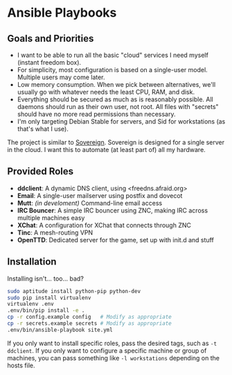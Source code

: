 Ansible Playbooks
=================

Goals and Priorities
--------------------

-   I want to be able to run all the basic "cloud" services I need myself
    (instant freedom box).
-   For simplicity, most configuration is based on a single-user model. Multiple
    users may come later.
-   Low memory consumption. When we pick between alternatives, we'll usually go
    with whatever needs the least CPU, RAM, and disk.
-   Everything should be secured as much as is reasonably possible. All daemons
    should run as their own user, not root. All files with "secrets" should have
    no more read permissions than necessary.
-   I'm only targeting Debian Stable for servers, and Sid for workstations (as
    that's what I use).

The project is similar to [Sovereign][]. Sovereign is designed for a single
server in the cloud. I want this to automate (at least part of) all my hardware.

  [Sovereign]: https://github.com/al3x/sovereign

Provided Roles
--------------

-   **ddclient**: A dynamic DNS client, using <freedns.afraid.org>
-   **Email**: A single-user mailserver using postfix and dovecot
-   **Mutt**: *(in develoment)* Command-line email access
-   **IRC Bouncer**: A simple IRC bouncer using ZNC, making IRC across multiple
    machines easy
-   **XChat**: A configuration for XChat that connects through ZNC
-   **Tinc**: A mesh-routing VPN
-   **OpenTTD**: Dedicated server for the game, set up with init.d and stuff

Installation
------------

Installing isn't... too... bad?

```sh
sudo aptitude install python-pip python-dev
sudo pip install virtualenv
virtualenv .env
.env/bin/pip install -e .
cp -r config.example config   # Modify as appropriate
cp -r secrets.example secrets # Modify as appropriate
.env/bin/ansible-playbook site.yml
```

If you only want to install specific roles, pass the desired tags, such as
`-t ddclient`. If you only want to configure a specific machine or group of
machines, you can pass something like `-l workstations` depending on the hosts
file.
